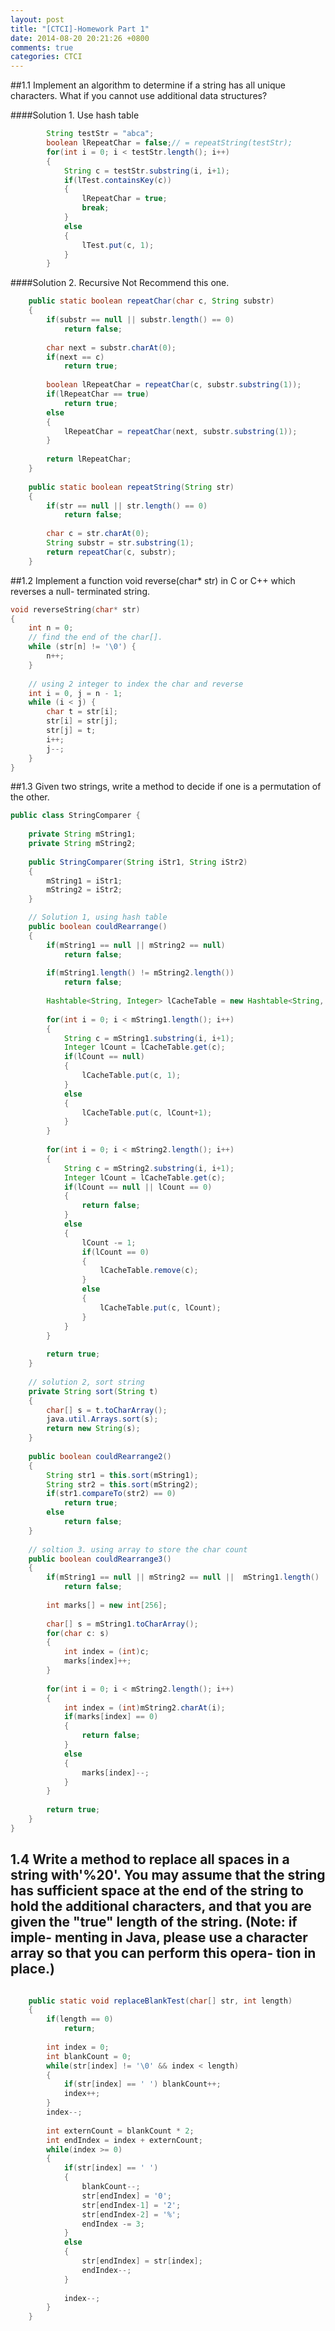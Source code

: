 ```yaml
---
layout: post
title: "[CTCI]-Homework Part 1"
date: 2014-08-20 20:21:26 +0800
comments: true
categories: CTCI
---
```


##1.1 Implement an algorithm to determine if a string has all unique characters. What if you cannot use additional data structures?

####Solution 1. Use hash table
```java
		String testStr = "abca";
		boolean lRepeatChar = false;// = repeatString(testStr);
		for(int i = 0; i < testStr.length(); i++)
		{
			String c = testStr.substring(i, i+1);
			if(lTest.containsKey(c))
			{
				lRepeatChar = true;
				break;
			}
			else
			{
				lTest.put(c, 1);
			}
		}
```

####Solution 2. Recursive
Not Recommend this one.
```java
	public static boolean repeatChar(char c, String substr)
	{	
		if(substr == null || substr.length() == 0)
			return false;
		
		char next = substr.charAt(0);
		if(next == c)
			return true;
		
		boolean lRepeatChar = repeatChar(c, substr.substring(1));
		if(lRepeatChar == true)
			return true;
		else
		{
			lRepeatChar = repeatChar(next, substr.substring(1));
		}
		
		return lRepeatChar;
	}
	
	public static boolean repeatString(String str)
	{
		if(str == null || str.length() == 0)
			return false;
		
		char c = str.charAt(0);
		String substr = str.substring(1);
		return repeatChar(c, substr);
	}
```

##1.2 Implement a function void reverse(char* str) in C or C++ which reverses a null- terminated string.

```c
void reverseString(char* str)
{
    int n = 0;
    // find the end of the char[].
    while (str[n] != '\0') {
        n++;
    }
    
    // using 2 integer to index the char and reverse
    int i = 0, j = n - 1;
    while (i < j) {
        char t = str[i];
        str[i] = str[j];
        str[j] = t;
        i++;
        j--;
    }
}
```

##1.3 Given two strings, write a method to decide if one is a permutation of the other.

```java
public class StringComparer {
	
	private String mString1;
	private String mString2;
	
	public StringComparer(String iStr1, String iStr2)
	{
		mString1 = iStr1;
		mString2 = iStr2;
	}

	// Solution 1, using hash table
	public boolean couldRearrange()
	{
		if(mString1 == null || mString2 == null)
			return false;
		
		if(mString1.length() != mString2.length())
			return false;
		
		Hashtable<String, Integer> lCacheTable = new Hashtable<String, Integer>();
		
		for(int i = 0; i < mString1.length(); i++)
		{
			String c = mString1.substring(i, i+1);
			Integer lCount = lCacheTable.get(c);
			if(lCount == null)
			{
				lCacheTable.put(c, 1);
			}
			else
			{
				lCacheTable.put(c, lCount+1);
			}
		}
		
		for(int i = 0; i < mString2.length(); i++)
		{
			String c = mString2.substring(i, i+1);
			Integer lCount = lCacheTable.get(c);
			if(lCount == null || lCount == 0)
			{
				return false;
			}
			else
			{
				lCount -= 1;
				if(lCount == 0)
				{
					lCacheTable.remove(c);
				}
				else
				{
					lCacheTable.put(c, lCount);
				}
			}
		}
		
		return true;
	}
	
	// solution 2, sort string
	private String sort(String t)
	{
		char[] s = t.toCharArray();
		java.util.Arrays.sort(s);
		return new String(s);
	}
	
	public boolean couldRearrange2()
	{
		String str1 = this.sort(mString1);
		String str2 = this.sort(mString2);
		if(str1.compareTo(str2) == 0)
			return true;
		else
			return false;
	}
	
	// soltion 3. using array to store the char count
	public boolean couldRearrange3()
	{
		if(mString1 == null || mString2 == null ||  mString1.length() != mString2.length())
			return false;
		
		int marks[] = new int[256];
		
		char[] s = mString1.toCharArray();
		for(char c: s)
		{
			int index = (int)c;
			marks[index]++;
		}
		
		for(int i = 0; i < mString2.length(); i++)
		{
			int index = (int)mString2.charAt(i);
			if(marks[index] == 0)
			{
				return false;
			}
			else
			{
				marks[index]--;
			}
		}
		
		return true;
	}
}
```

## 1.4 Write a method to replace all spaces in a string with'%20'. You may assume that the string has sufficient space at the end of the string to hold the additional characters, and that you are given the "true" length of the string. (Note: if imple- menting in Java, please use a character array so that you can perform this opera- tion in place.)

```java
	public static void replaceBlankTest(char[] str, int length)
	{
		if(length == 0)
			return;
		
		int index = 0;
		int blankCount = 0;
		while(str[index] != '\0' && index < length)
		{
			if(str[index] == ' ') blankCount++;
			index++;
		}
		index--;
		
		int externCount = blankCount * 2;
		int endIndex = index + externCount;
		while(index >= 0)
		{
			if(str[index] == ' ')
			{
				blankCount--;
				str[endIndex] = '0';
				str[endIndex-1] = '2';
				str[endIndex-2] = '%';
				endIndex -= 3;
			}
			else
			{
				str[endIndex] = str[index];
				endIndex--;
			}
			
			index--;
		}
	}```